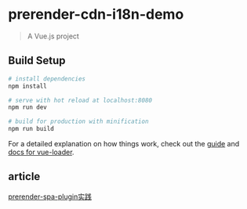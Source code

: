 # prerender-cdn-i18n-demo

> A Vue.js project

## Build Setup

``` bash
# install dependencies
npm install

# serve with hot reload at localhost:8080
npm run dev

# build for production with minification
npm run build
```

For a detailed explanation on how things work, check out the [guide](http://vuejs-templates.github.io/webpack/) and [docs for vue-loader](http://vuejs.github.io/vue-loader).

## article
[prerender-spa-plugin实践](https://juejin.im/post/5d6e235051882554841c3eae)
